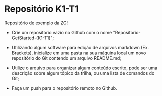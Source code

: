 # Repositório K1-T1

Repositório de exemplo da ZG!

- Crie um repositório vazio no Github com o nome "Repositorio-GetStarted-(K1-T1)";

- Utilizando algum software para edição de arquivos markdown (Ex. Brackets), inicialize em uma pasta na sua máquina local um novo repositório do Git contendo um arquivo README.md;

- Utilize o arquivo para organizar algum conteúdo escrito, pode ser uma descrição sobre algum tópico da trilha, ou uma lista de comandos do Git;

- Faça um push para o repositório remoto no Github.
